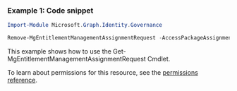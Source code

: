 ### Example 1: Code snippet

```powershellImport-Module Microsoft.Graph.Identity.Governance

Remove-MgEntitlementManagementAssignmentRequest -AccessPackageAssignmentRequestId $accessPackageAssignmentRequestId
```
This example shows how to use the Get-MgEntitlementManagementAssignmentRequest Cmdlet.
To learn about permissions for this resource, see the [permissions reference](/graph/permissions-reference).

